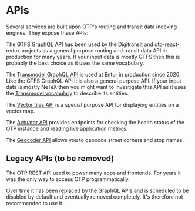 # APIs

Several services are built upon OTP's routing and transit data indexing engines. They expose these APIs:

The [GTFS GraphQL API](sandbox/GtfsGraphQlApi.md) has been used by the Digitransit and otp-react-redux 
projects as a general purpose routing and transit data API in production for many years. 
If your input data is mostly GTFS then this is probably the best choice as it uses the same vocabulary.

The [Transmodel GraphQL API](sandbox/TransmodelApi.md) is used at
Entur in production since 2020. Like the GTFS GraphQL API it is also a general purpose API.
If your input data is mostly NeTeX then you might want to investigate
this API as it uses the [Transmodel vocabulary](https://en.wikipedia.org/wiki/Transmodel) to describe 
its entities.

The [Vector tiles API](sandbox/MapboxVectorTilesApi.md) is a special purpose API for displaying
entities on a vector map.

The [Actuator API](sandbox/ActuatorAPI.md) provides endpoints for checking the health status of the
OTP instance and reading live application metrics. 

The [Geocoder API](sandbox/GeocoderAPI.md) allows you to geocode street corners and stop names.

## Legacy APIs (to be removed)

The OTP REST API used to power many apps and frontends. For years it was the only way to access
OTP programmatically.

Over time it has been replaced by the GraphQL APIs and is scheduled to be disabled by default
and eventually removed completely. It's therefore not recommended to use it.